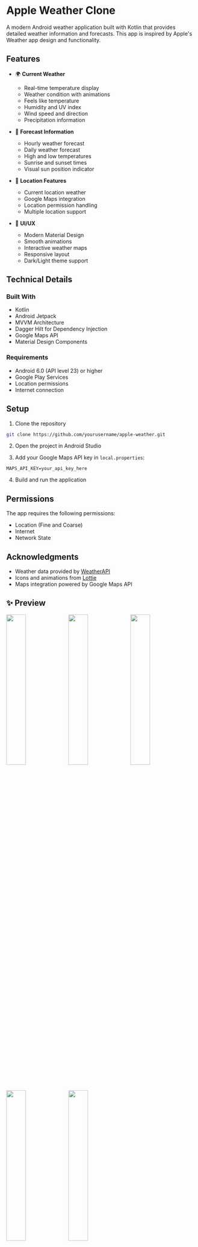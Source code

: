 # Apple Weather Clone

A modern Android weather application built with Kotlin that provides detailed weather information and forecasts. This app is inspired by Apple's Weather app design and functionality.

## Features

- 🌍 **Current Weather**
  - Real-time temperature display
  - Weather condition with animations
  - Feels like temperature
  - Humidity and UV index
  - Wind speed and direction
  - Precipitation information

- 📅 **Forecast Information**
  - Hourly weather forecast
  - Daily weather forecast
  - High and low temperatures
  - Sunrise and sunset times
  - Visual sun position indicator

- 📍 **Location Features**
  - Current location weather
  - Google Maps integration
  - Location permission handling
  - Multiple location support

- 🎨 **UI/UX**
  - Modern Material Design
  - Smooth animations
  - Interactive weather maps
  - Responsive layout
  - Dark/Light theme support

## Technical Details

### Built With
- Kotlin
- Android Jetpack
- MVVM Architecture
- Dagger Hilt for Dependency Injection
- Google Maps API
- Material Design Components

### Requirements
- Android 6.0 (API level 23) or higher
- Google Play Services
- Location permissions
- Internet connection

## Setup

1. Clone the repository
```bash
git clone https://github.com/yourusername/apple-weather.git
```

2. Open the project in Android Studio

3. Add your Google Maps API key in `local.properties`:
```properties
MAPS_API_KEY=your_api_key_here
```

4. Build and run the application

## Permissions

The app requires the following permissions:
- Location (Fine and Coarse)
- Internet
- Network State


## Acknowledgments

- Weather data provided by [WeatherAPI](https://www.weatherapi.com/)
- Icons and animations from [Lottie](https://lottiefiles.com/)
- Maps integration powered by Google Maps API

## ✨ Preview
<p float="left">
  <img src="https://github.com/user-attachments/assets/7f286e26-e6e1-4d23-90b8-0e02573a1d8e" width="32%" />
  <img src="https://github.com/user-attachments/assets/84adf2f8-6b40-4e5b-bc58-9e89f4b42488" width="32%" />
  <img src="https://github.com/user-attachments/assets/d34ea708-d067-4e9e-9250-ab3b9ee15dfc" width="32%" />
</p>

<p float="left">
  <img src="https://github.com/user-attachments/assets/36954619-4fb7-43af-b408-8355874ca93c" width="32%" />
  <img src="https://github.com/user-attachments/assets/136c66fd-0ecc-468f-98d8-329dcc62f71c" width="32%" />
</p>





## 🎨 Figma Design

Design inspired by the Apple Weather App, available on Figma:

👉 [View on Figma](https://www.figma.com/design/Z7EBWUDQf7Syjk2YztK7jE/Apple-Weather-App-Clone--Community-?node-id=0-1&p=f&t=TTHZE9UZBrFClEOq-0)
